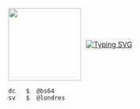<div style="display: flex; align-items: center;">
    <img src="https://cdn.discordapp.com/avatars/1129881721475702895/73934869383ea0e5b9b81fb52ad9c2e4.png?size=512" width="147" style="margin-right: 10px;"/>
    <a href="https://guns.lol/qats">
        <img src="https://readme-typing-svg.herokuapp.com?font=Fira+Code&size=25&pause=1000&color=000000&width=439&lines=b64+-+fraud.lol%2Fqats" alt="Typing SVG"/>
    </a>
</div>

```
dc   $  @bs64
sv   $  @londres
```
